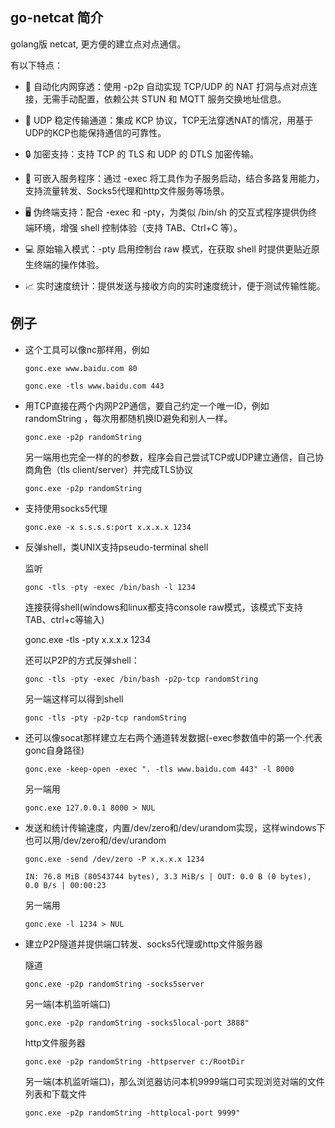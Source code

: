 ## go-netcat 简介

golang版 netcat, 更方便的建立点对点通信。

有以下特点：

 - 🔁 自动化内网穿透：使用 -p2p 自动实现 TCP/UDP 的 NAT 打洞与点对点连接，无需手动配置，依赖公共 STUN 和 MQTT 服务交换地址信息。

 - 🚀 UDP 稳定传输通道：集成 KCP 协议，TCP无法穿透NAT的情况，用基于UDP的KCP也能保持通信的可靠性。

 - 🔒 加密支持：支持 TCP 的 TLS 和 UDP 的 DTLS 加密传输。

 - 🧩 可嵌入服务程序：通过 -exec 将工具作为子服务启动，结合多路复用能力，支持流量转发、Socks5代理和http文件服务等场景。

 - 🖥️ 伪终端支持：配合 -exec 和 -pty，为类似 /bin/sh 的交互式程序提供伪终端环境，增强 shell 控制体验（支持 TAB、Ctrl+C 等）。

 - 💻 原始输入模式：-pty 启用控制台 raw 模式，在获取 shell 时提供更贴近原生终端的操作体验。

 - 📈 实时速度统计：提供发送与接收方向的实时速度统计，便于测试传输性能。


## 例子

- 这个工具可以像nc那样用，例如

    `gonc.exe www.baidu.com 80`

    `gonc.exe -tls www.baidu.com 443`


- 用TCP直接在两个内网P2P通信，要自己约定一个唯一ID，例如 randomString ，每次用都随机换ID避免和别人一样。

    `gonc.exe -p2p randomString`

    另一端用也完全一样的的参数，程序会自己尝试TCP或UDP建立通信，自己协商角色（tls client/server）并完成TLS协议

    `gonc.exe -p2p randomString`


- 支持使用socks5代理

    `gonc.exe -x s.s.s.s:port x.x.x.x 1234`

- 反弹shell，类UNIX支持pseudo-terminal shell 

    监听

    `gonc -tls -pty -exec /bin/bash -l 1234`

    连接获得shell(windows和linux都支持console raw模式，该模式下支持TAB、ctrl+c等输入)

    gonc.exe -tls -pty x.x.x.x 1234

    还可以P2P的方式反弹shell：

    `gonc -tls -pty -exec /bin/bash -p2p-tcp randomString`

    另一端这样可以得到shell

    `gonc -tls -pty -p2p-tcp randomString`


- 还可以像socat那样建立左右两个通道转发数据(-exec参数值中的第一个.代表gonc自身路径)

    `gonc.exe -keep-open -exec ". -tls www.baidu.com 443" -l 8000`
    
    另一端用

    `gonc.exe 127.0.0.1 8000 > NUL`

- 发送和统计传输速度，内置/dev/zero和/dev/urandom实现，这样windows下也可以用/dev/zero和/dev/urandom

    `gonc.exe -send /dev/zero -P x.x.x.x 1234`

    `IN: 76.8 MiB (80543744 bytes), 3.3 MiB/s | OUT: 0.0 B (0 bytes), 0.0 B/s | 00:00:23`

    另一端用

    `gonc.exe -l 1234 > NUL`

- 建立P2P隧道并提供端口转发、socks5代理或http文件服务器
    
    隧道

    `gonc.exe -p2p randomString -socks5server`

    另一端(本机监听端口)

    `gonc.exe -p2p randomString -socks5local-port 3888"`

    http文件服务器

    `gonc.exe -p2p randomString -httpserver c:/RootDir`

    另一端(本机监听端口)，那么浏览器访问本机9999端口可实现浏览对端的文件列表和下载文件

    `gonc.exe -p2p randomString -httplocal-port 9999"`
